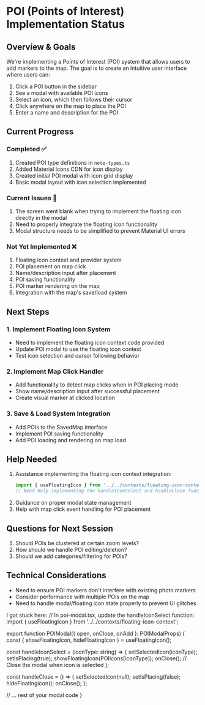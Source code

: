 # POI (Points of Interest) Implementation Status

## Overview & Goals
We're implementing a Points of Interest (POI) system that allows users to add markers to the map. The goal is to create an intuitive user interface where users can:
1. Click a POI button in the sidebar
2. See a modal with available POI icons
3. Select an icon, which then follows their cursor
4. Click anywhere on the map to place the POI
5. Enter a name and description for the POI

## Current Progress

### Completed ✅
1. Created POI type definitions in `note-types.ts`
2. Added Material Icons CDN for icon display
3. Created initial POI modal with icon grid display
4. Basic modal layout with icon selection implemented

### Current Issues 🔄
1. The screen went blank when trying to implement the floating icon directly in the modal
2. Need to properly integrate the floating icon functionality
3. Modal structure needs to be simplified to prevent Material UI errors

### Not Yet Implemented ❌
1. Floating icon context and provider system
2. POI placement on map click
3. Name/description input after placement
4. POI saving functionality
5. POI marker rendering on the map
6. Integration with the map's save/load system

## Next Steps

### 1. Implement Floating Icon System
- Need to implement the floating icon context code provided
- Update POI modal to use the floating icon context
- Test icon selection and cursor following behavior

### 2. Implement Map Click Handler
- Add functionality to detect map clicks when in POI placing mode
- Show name/description input after successful placement
- Create visual marker at clicked location

### 3. Save & Load System Integration
- Add POIs to the SavedMap interface
- Implement POI saving functionality
- Add POI loading and rendering on map load

## Help Needed
1. Assistance implementing the floating icon context integration:
   ```typescript
   import { useFloatingIcon } from '../../contexts/floating-icon-context';
   // Need help implementing the handleIconSelect and handleClose functions
   ```
2. Guidance on proper modal state management
3. Help with map click event handling for POI placement

## Questions for Next Session
1. Should POIs be clustered at certain zoom levels?
2. How should we handle POI editing/deletion?
3. Should we add categories/filtering for POIs?

## Technical Considerations
- Need to ensure POI markers don't interfere with existing photo markers
- Consider performance with multiple POIs on the map
- Need to handle modal/floating icon state properly to prevent UI glitches


I got stuck here:
// In poi-modal.tsx, update the handleIconSelect function:
import { useFloatingIcon } from '../../contexts/floating-icon-context';

export function POIModal({ open, onClose, onAdd }: POIModalProps) {
  const { showFloatingIcon, hideFloatingIcon } = useFloatingIcon();
  
  const handleIconSelect = (iconType: string) => {
    setSelectedIcon(iconType);
    setIsPlacing(true);
    showFloatingIcon(POIIcons[iconType]);
    onClose(); // Close the modal when icon is selected
  };

  const handleClose = () => {
    setSelectedIcon(null);
    setIsPlacing(false);
    hideFloatingIcon();
    onClose();
  };

  // ... rest of your modal code
}